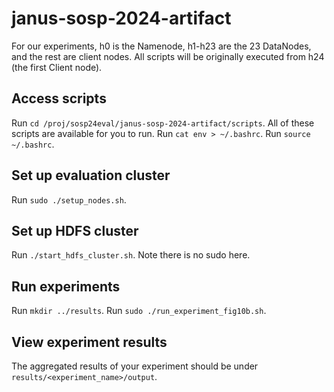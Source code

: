 # janus-sosp-2024-artifact

For our experiments, h0 is the Namenode, h1-h23 are the 23 DataNodes, and the rest are client nodes.
All scripts will be originally executed from h24 (the first Client node).

## Access scripts
Run `cd /proj/sosp24eval/janus-sosp-2024-artifact/scripts`. All of these scripts are available for you to run.
Run `cat env > ~/.bashrc`.
Run `source ~/.bashrc`.

## Set up evaluation cluster
Run `sudo ./setup_nodes.sh`.

## Set up HDFS cluster
Run `./start_hdfs_cluster.sh`. Note there is no sudo here.

## Run experiments
Run `mkdir ../results`.
Run `sudo ./run_experiment_fig10b.sh`.

## View experiment results
The aggregated results of your experiment should be under `results/<experiment_name>/output`.

